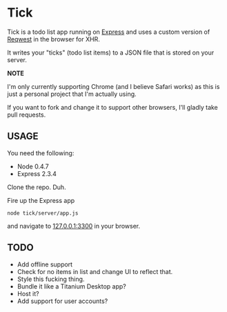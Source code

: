 Tick
==========================

Tick is a todo list app running on [Express](http://expressjs.com) and uses a custom version of [Reqwest](http://github.com/ded/reqwest) in the browser for XHR.

It writes your "ticks" (todo list items) to a JSON file that is stored on your server.


**NOTE**

I'm only currently supporting Chrome (and I believe Safari works) as this is just a personal project that I'm actually using. 

If you want to fork and change it to support other browsers, I'll gladly take pull requests.

USAGE
----------------------------

You need the following:

* Node 0.4.7
* Express 2.3.4

Clone the repo. Duh.
 
Fire up the Express app 

<code>node tick/server/app.js</code>

and navigate to [127.0.0.1:3300](127.0.0.1:3300) in your browser.


TODO
----------------------------

* Add offline support
* Check for no items in list and change UI to reflect that.
* Style this fucking thing.  
* Bundle it like a Titanium Desktop app?
* Host it?
* Add support for user accounts?